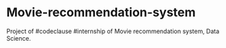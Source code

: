# Movie-recommendation-system
Project of #codeclause #internship of Movie recommendation system, Data Science.
